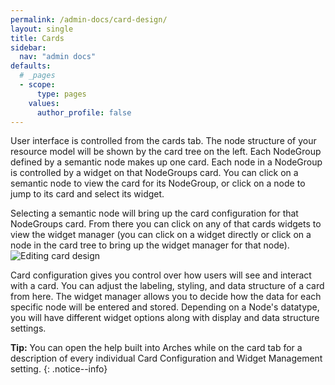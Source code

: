 ```yaml
---
permalink: /admin-docs/card-design/
layout: single
title: Cards
sidebar:
  nav: "admin docs"
defaults:
  # _pages
  - scope:
      type: pages
    values:
      author_profile: false
---
```

User interface is controlled from the cards tab. The node structure of your resource model will be shown by the card tree on the left. Each NodeGroup defined by a semantic node makes up one card. Each node in a NodeGroup is controlled by a widget on that NodeGroups card. You can click on a semantic node to view the card for its NodeGroup, or click on a node to jump to its card and select its widget.

Selecting a semantic node will bring up the card configuration for that NodeGroups card. From there you can click on any of that cards widgets to view the widget manager (you can click on a widget directly or click on a node in the card tree to bring up the widget manager for that node).
![Editing card design]({{site.url}}/assets/GIFs/cardManager.gif)

Card configuration gives you control over how users will see and interact with a card. You can adjust the labeling, styling, and data structure of a card from here. The widget manager allows you to decide how the data for each specific node will be entered and stored. Depending on a Node's datatype, you will have different widget options along with display and data structure settings.

**Tip:**
You can open the help built into Arches while on the card tab for a description of every individual Card Configuration and Widget Management setting.
{: .notice--info}
